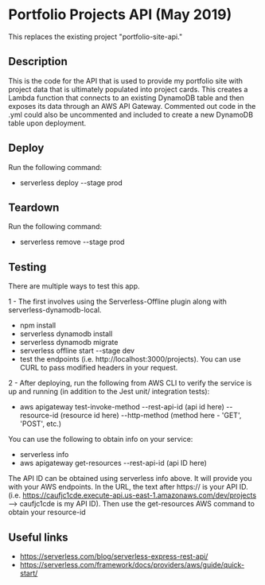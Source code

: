 # Portfolio Projects API (May 2019)

This replaces the existing project "portfolio-site-api."

## Description 

This is the code for the API that is used to provide my portfolio site with project data that is ultimately populated into project cards. This creates a Lambda function that connects to an existing DynamoDB table and then exposes its data through an AWS API Gateway. Commented out code in the .yml could also be uncommented and included to create a new DynamoDB table upon deployment. 

## Deploy

Run the following command: 
- serverless deploy --stage prod

## Teardown 

Run the following command: 
- serverless remove --stage prod

## Testing

There are multiple ways to test this app. 

1 - The first involves using the Serverless-Offline plugin along with serverless-dynamodb-local. 
- npm install
- serverless dynamodb install
- serverless dynamodb migrate 
- serverless offline start --stage dev
- test the endpoints (i.e. http://localhost:3000/projects). You can use CURL to pass modified headers in your request. 

2 - After deploying, run the following from AWS CLI to verify the service is up and running (in addition to the Jest unit/ integration tests):
- aws apigateway test-invoke-method --rest-api-id (api id here) --resource-id (resource id here) --http-method (method here - 'GET', 'POST', etc.)

You can use the following to obtain info on your service: 
- serverless info 
- aws apigateway get-resources --rest-api-id (api ID here)

The API ID can be obtained using serverless info above. It will provide you with your AWS endpoints. In the URL, the text after https:// is your API ID. (i.e. https://caufjc1cde.execute-api.us-east-1.amazonaws.com/dev/projects --> caufjc1cde is my API ID). Then use the get-resources AWS command to obtain your resource-id

## Useful links

- https://serverless.com/blog/serverless-express-rest-api/
- https://serverless.com/framework/docs/providers/aws/guide/quick-start/